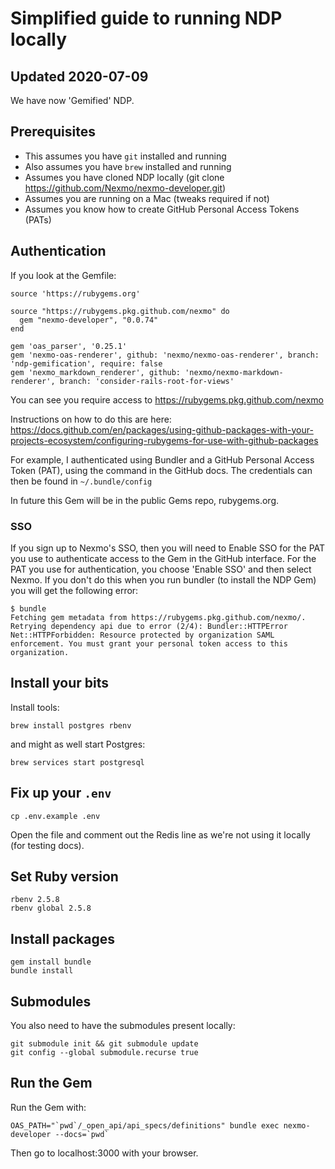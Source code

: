 # Simplified guide to running NDP locally

## Updated 2020-07-09

We have now 'Gemified' NDP. 

## Prerequisites

* This assumes you have `git` installed and running
* Also assumes you have `brew` installed and running
* Assumes you have cloned NDP locally (git clone https://github.com/Nexmo/nexmo-developer.git)
* Assumes you are running on a Mac (tweaks required if not)
* Assumes you know how to create GitHub Personal Access Tokens (PATs)

## Authentication

If you look at the Gemfile:

```
source 'https://rubygems.org'

source "https://rubygems.pkg.github.com/nexmo" do
  gem "nexmo-developer", "0.0.74"
end

gem 'oas_parser', '0.25.1'
gem 'nexmo-oas-renderer', github: 'nexmo/nexmo-oas-renderer', branch: 'ndp-gemification', require: false
gem 'nexmo_markdown_renderer', github: 'nexmo/nexmo-markdown-renderer', branch: 'consider-rails-root-for-views'
```

You can see you require access to https://rubygems.pkg.github.com/nexmo 

Instructions on how to do this are here: https://docs.github.com/en/packages/using-github-packages-with-your-projects-ecosystem/configuring-rubygems-for-use-with-github-packages

For example, I authenticated using Bundler and a GitHub Personal Access Token (PAT), using the command in the GitHub docs. The credentials can then be found in `~/.bundle/config`

In future this Gem will be in the public Gems repo, rubygems.org.

### SSO

If you sign up to Nexmo's SSO, then you will need to Enable SSO for the PAT you use to authenticate access to the Gem in the GitHub interface. For the PAT you use for authentication, you choose 'Enable SSO' and then select Nexmo. If you don't do this when you run bundler (to install the NDP Gem) you will get the following error:

```shell
$ bundle
Fetching gem metadata from https://rubygems.pkg.github.com/nexmo/.
Retrying dependency api due to error (2/4): Bundler::HTTPError Net::HTTPForbidden: Resource protected by organization SAML enforcement. You must grant your personal token access to this organization.
```

## Install your bits

Install tools:

``` shell
brew install postgres rbenv
```

and might as well start Postgres:

``` shell
brew services start postgresql
```

## Fix up your `.env`

``` shell
cp .env.example .env
```

Open the file and comment out the Redis line as we're not using it locally (for testing docs).

## Set Ruby version

``` shell
rbenv 2.5.8
rbenv global 2.5.8
```

## Install packages

``` shell
gem install bundle
bundle install
```

## Submodules

You also need to have the submodules present locally:

``` shell
git submodule init && git submodule update
git config --global submodule.recurse true
```

## Run the Gem

Run the Gem with:

```shell
OAS_PATH="`pwd`/_open_api/api_specs/definitions" bundle exec nexmo-developer --docs=`pwd`
```

Then go to localhost:3000 with your browser.

